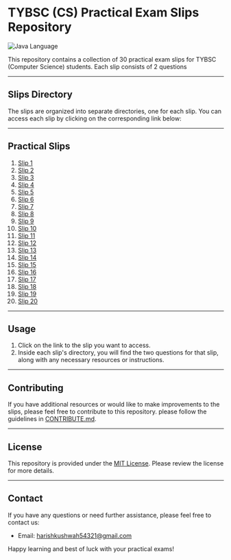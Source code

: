 # TYBSC (CS) Practical Exam Slips Repository

![Java Language](https://img.shields.io/badge/Language-Java-blue.svg)

This repository contains a collection of 30 practical exam slips for TYBSC (Computer Science) students. Each slip consists of 2 questions

---

## Slips Directory

The slips are organized into separate directories, one for each slip. You can access each slip by clicking on the corresponding link below:

---

## Practical Slips
1. [Slip 1](https://github.com/Harish-Kushwah/java-practical-exercises/tree/slips/practicals/slip1)
2. [Slip 2](https://github.com/Harish-Kushwah/java-practical-exercises/tree/slips/practicals/slip2)
3. [Slip 3](https://github.com/Harish-Kushwah/java-practical-exercises/tree/slips/practicals/slip3)
4. [Slip 4](https://github.com/Harish-Kushwah/java-practical-exercises/tree/slips/practicals/slip4)
5. [Slip 5](https://github.com/Harish-Kushwah/java-practical-exercises/tree/slips/practicals/slip5)
6. [Slip 6](https://github.com/Harish-Kushwah/java-practical-exercises/tree/slips/practicals/slip6)
7. [Slip 7](https://github.com/Harish-Kushwah/java-practical-exercises/tree/slips/practicals/slip7)
8. [Slip 8](https://github.com/Harish-Kushwah/java-practical-exercises/tree/slips/practicals/slip8)
9. [Slip 9](https://github.com/Harish-Kushwah/java-practical-exercises/tree/slips/practicals/slip9)
10. [Slip 10](https://github.com/Harish-Kushwah/java-practical-exercises/tree/slips/practicals/slip10)
11. [Slip 11](https://github.com/Harish-Kushwah/java-practical-exercises/tree/slips/practicals/slip11)
12. [Slip 12](https://github.com/Harish-Kushwah/java-practical-exercises/tree/slips/practicals/slip12)
13. [Slip 13](https://github.com/Harish-Kushwah/java-practical-exercises/tree/slips/practicals/slip13)
14. [Slip 14](https://github.com/Harish-Kushwah/java-practical-exercises/tree/slips/practicals/slip14)
15. [Slip 15](https://github.com/Harish-Kushwah/java-practical-exercises/tree/slips/practicals/slip15)
16. [Slip 16](https://github.com/Harish-Kushwah/java-practical-exercises/tree/slips/practicals/slip16)
17. [Slip 17](https://github.com/Harish-Kushwah/java-practical-exercises/tree/slips/practicals/slip17)
18. [Slip 18](https://github.com/Harish-Kushwah/java-practical-exercises/tree/slips/practicals/slip18)
19. [Slip 19](https://github.com/Harish-Kushwah/java-practical-exercises/tree/slips/practicals/slip19)
20. [Slip 20](https://github.com/Harish-Kushwah/java-practical-exercises/tree/slips/practicals/slip20)



---
## Usage

1. Click on the link to the slip you want to access.
2. Inside each slip's directory, you will find the two questions for that slip, along with any necessary resources or instructions.
---
## Contributing

If you have additional resources or would like to make improvements to the slips, please feel free to contribute to this repository.  please follow the guidelines in [CONTRIBUTE.md](https://github.com/Harish-Kushwah/Data-Structures-and-Algorithms-C/blob/slips/contribute.md).

---

## License

This repository is provided under the [MIT License](/LICENSE). Please review the license for more details.

---

## Contact

If you have any questions or need further assistance, please feel free to contact us:
- Email: [harishkushwah54321@gmail.com](mailto:harishkushwah5421@gmail.com)

Happy learning and best of luck with your practical exams!
